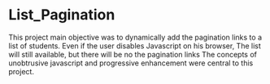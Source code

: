 # List_Pagination

This project main objective was to dynamically add the pagination links to a list of students.
Even if the user disables Javascript on his browser, The list will still available, but there will be no the pagination links
The concepts of unobtrusive  javascript and progressive enhancement were central to this project.

